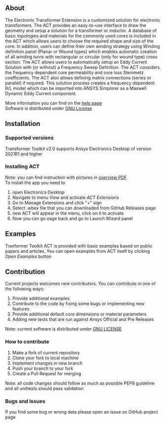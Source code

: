 ## About
The Electronic Transformer Extension is a customized solution for electronic transformers.  The ACT provides an 
easy-to-use interface to draw the geometry and setup a solution for a transformer or inductor.  A database of basic 
topologies and materials for the commonly used cores is included in the ACT which allows users to choose the required 
shape and size of the core. In addition, users can define their own winding strategy using Winding definition panel 
(Planar or Wound types) which enables automatic creation of all winding turns with rectangular or circular 
(only for wound type) cross section.
The ACT allows users to automatically setup an Eddy Current Solution with (or without) a Frequency Sweep Definition. 
The ACT considers the frequency dependent core permeability and core loss Steinmetz coefficients. The ACT also allows 
defining matrix connections (series or parallel) if required. This solution process creates a frequency dependent R/L model which can be imported into 
ANSYS Simplorer as a Maxwell Dynamic Eddy Current component.  

More information you can find on the [help page][1]  
Software is distributed under [GNU License](LICENSE)

 [1]: src/ElectronicTransformer/help/help.html
 
 ## Installation
 ### Supported versions
 Transformer Toolkit v2.0 supports Ansys Electronics Desktop of version 2021R1 and higher
 
 ### Installing ACT
 Note: you can find instruction with pictures in [overview PDF][1]  
 To install the app you need to 
 1. open Electronics Desktop
 2. Navigate to menu _View_ and activate _ACT Extensions_
 3. Go to Manage Extensions and click "+" sign
 4. Select .wbex file that you can downloaded from GitHub Releases page
 5. new ACT will appear in the menu, click on it to activate
 6.  Now you can go oage back and go to Launch Wizard panel
 
 [1]: doc/ETK_2021R1.pdf
 
 ## Examples
 Tranformer Toolkit ACT is provided with basic examples based on public papers and articles. You can open examples from 
 ACT itself by clicking _Open Examples_ button
 
 ## Contribution
 Current projects welcomes new contributors. You can contribute in one of the following ways:
 1. Provide additional examples
 2. Contribute to the code by fixing some bugs or implementing new features
 3. Provide additional default core dimensions or material parameters
 4. Adding new tests that are run against Ansys Official and Pre Releases
 
 Note: current software is distributed under [GNU LICENSE](LICENSE)
 
 ### How to contribute
 1. Make a fork of current repository
 2. Clone your fork to local machine
 3. Implement changes in new branch 
 4. Push your branch to your fork
 5. Create a Pull Request for merging
 
 Note: all code changes should follow as much as possible PEP8 guideline and all unittests should pass validation
 
 ### Bugs and Issues
 If you find some bug or wrong data please open an issue on GitHub project page